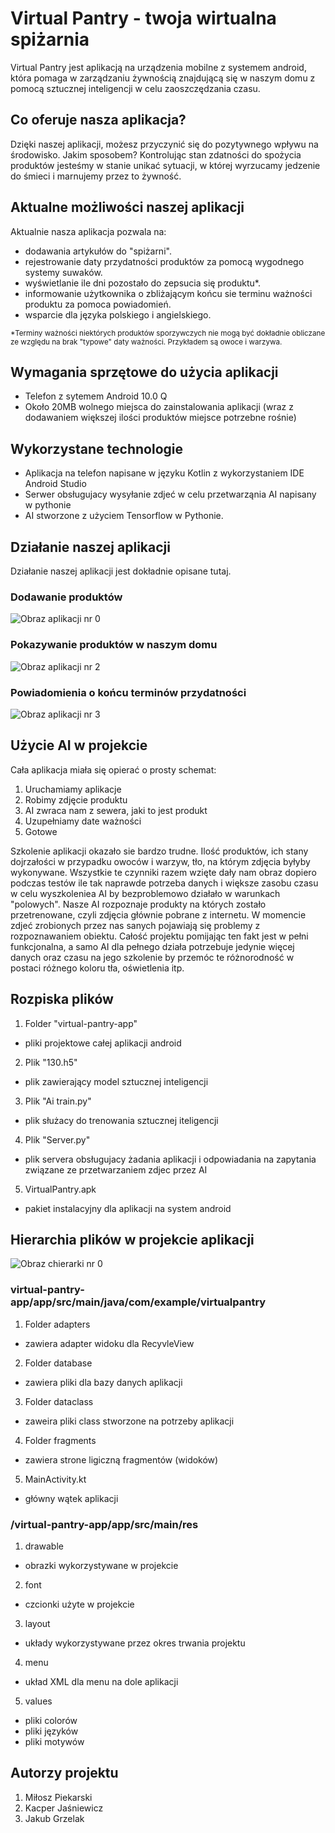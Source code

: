 # Virtual Pantry - twoja wirtualna spiżarnia
Virtual Pantry jest aplikacją na urządzenia mobilne z systemem android, która pomaga w zarządzaniu żywnością znajdującą się w naszym domu z pomocą sztucznej inteligencji w celu zaoszczędzania czasu.

## Co oferuje nasza aplikacja?
Dzięki naszej aplikacji, możesz przyczynić się do pozytywnego wpływu na środowisko. Jakim sposobem? Kontrolując stan zdatności do spożycia produktów jesteśmy w stanie unikać sytuacji, w której wyrzucamy jedzenie do śmieci i marnujemy przez to żywność.

## Aktualne możliwości naszej aplikacji
Aktualnie nasza aplikacja pozwala na:
- dodawania artykułów do "spiżarni".
- rejestrowanie daty przydatności produktów za pomocą wygodnego systemy suwaków.
- wyświetlanie ile dni pozostało do zepsucia się produktu*.
- informowanie użytkownika o zbliżającym końcu sie terminu ważności produktu za pomoca powiadomień.
- wsparcie dla języka polskiego i angielskiego.

<sub>*Terminy ważności niektórych produktów sporzywczych nie mogą być dokładnie obliczane ze względu na brak "typowe" daty ważności. Przykładem są owoce i warzywa.</sub>

## Wymagania sprzętowe do użycia aplikacji
- Telefon z sytemem Android 10.0 Q
- Około 20MB wolnego miejsca do zainstalowania aplikacji (wraz z dodawaniem większej ilości produktów miejsce potrzebne rośnie)

## Wykorzystane technologie
- Aplikacja na telefon napisane w języku Kotlin z wykorzystaniem IDE Android Studio
- Serwer obsługujacy wysyłanie zdjeć w celu przetwarząnia AI napisany w pythonie
- AI stworzone z użyciem Tensorflow w Pythonie.

## Działanie naszej aplikacji
Działanie naszej aplikacji jest dokładnie opisane tutaj.
### Dodawanie produktów
![Obraz aplikacji nr 0](readmefiles/pantryadd.png)
### Pokazywanie produktów w naszym domu
![Obraz aplikacji nr 2](readmefiles/pantryshow.png)
### Powiadomienia o końcu terminów przydatności
![Obraz aplikacji nr 3](readmefiles/pantrynotify.png)

## Użycie AI w projekcie
Cała aplikacja miała się opierać o prosty schemat:
1. Uruchamiamy aplikacje
2. Robimy zdjęcie produktu
3. AI zwraca nam z sewera, jaki to jest produkt
4. Uzupełniamy date ważności
5. Gotowe

Szkolenie aplikacji okazało sie bardzo trudne. Ilość produktów, ich stany dojrzałości w przypadku owoców i warzyw, tło, na którym zdjęcia byłyby wykonywane. Wszystkie te czynniki razem wzięte dały nam obraz dopiero podczas testów ile tak naprawde potrzeba danych i większe zasobu czasu w celu wyszkoleniea AI by bezproblemowo działało w warunkach "polowych". Nasze AI rozpoznaje produkty na których zostało przetrenowane, czyli zdjęcia głównie pobrane z internetu. W momencie zdjeć zrobionych przez nas sanych pojawiają się problemy z rozpoznawaniem obiektu. Całość projektu pomijając ten fakt jest w pełni funkcjonalna, a samo AI dla pełnego działa potrzebuje jedynie więcej danych oraz czasu na jego szkolenie by przemóc te różnorodność w postaci różnego koloru tła, oświetlenia itp.

## Rozpiska plików
1. Folder "virtual-pantry-app"
- pliki projektowe całej aplikacji android
2. Plik "130.h5"
- plik zawierający model sztucznej inteligencji
3. Plik "Ai train.py"
- plik służacy do trenowania sztucznej iteligencji
4. Plik "Server.py"
- plik servera obsługujacy żadania aplikacji i odpowiadania na zapytania związane ze przetwarzaniem zdjec przez AI
5. VirtualPantry.apk
- pakiet instalacyjny dla aplikacji na system android

## Hierarchia plików w projekcie aplikacji
![Obraz chierarki nr 0](readmefiles/chier.png)
### virtual-pantry-app/app/src/main/java/com/example/virtualpantry
1. Folder adapters
- zawiera adapter widoku dla RecyvleView
2. Folder database
- zawiera pliki dla bazy danych aplikacji
3. Folder dataclass
- zaweira pliki class stworzone na potrzeby aplikacji
4. Folder fragments
- zawiera strone ligiczną fragmentów (widoków)
5. MainActivity.kt
- główny wątek aplikacji

### /virtual-pantry-app/app/src/main/res
1. drawable
- obrazki wykorzystywane w projekcie
2. font
- czcionki użyte w projekcie
3. layout
- układy wykorzystywane przez okres trwania projektu
4. menu
- układ XML dla menu na dole aplikacji
5. values
- pliki colorów
- pliki języków
- pliki motywów

## Autorzy projektu
1. Miłosz Piekarski
2. Kacper Jaśniewicz
3. Jakub Grzelak